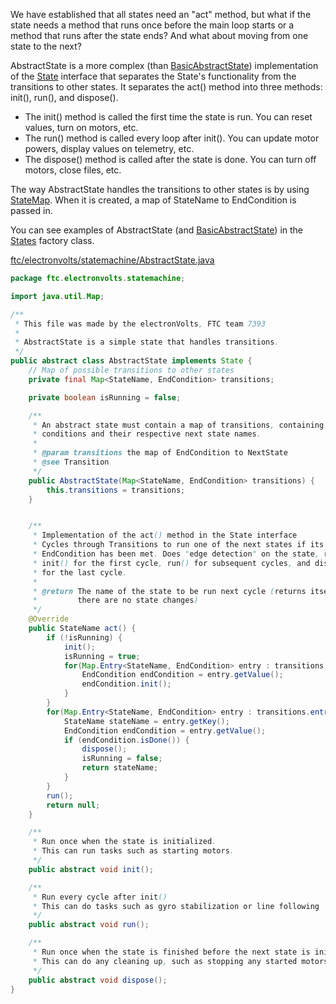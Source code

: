 We have established that all states need an "act" method, but what if the state needs a method that runs once before the main loop starts or a method that runs after the state ends? And what about moving from one state to the next?

AbstractState is a more complex (than [BasicAbstractState](BasicAbstractState.md)) implementation of the [State](State.md) interface that separates the State's functionality from the transitions to other states. It separates the act() method into three methods: init(), run(), and dispose().

* The init() method is called the first time the state is run. You can reset values, turn on motors, etc.
* The run() method is called every loop after init(). You can update motor powers, display values on telemetry, etc.
* The dispose() method is called after the state is done. You can turn off motors, close files, etc.

The way AbstractState handles the transitions to other states is by using [StateMap](StateMap.md). When it is created, a map of StateName to EndCondition is passed in.

You can see examples of AbstractState (and [BasicAbstractState](BasicAbstractState.md)) in the [States](States.md) factory class.

[ftc/electronvolts/statemachine/AbstractState.java](https://github.com/FTC7393/state-machine-framework/blob/master/src/ftc/electronvolts/statemachine/AbstractState.java)
```java
package ftc.electronvolts.statemachine;

import java.util.Map;

/**
 * This file was made by the electronVolts, FTC team 7393
 *
 * AbstractState is a simple state that handles transitions.
 */
public abstract class AbstractState implements State {
    // Map of possible transitions to other states
    private final Map<StateName, EndCondition> transitions;

    private boolean isRunning = false;

    /**
     * An abstract state must contain a map of transitions, containing end
     * conditions and their respective next state names.
     *
     * @param transitions the map of EndCondition to NextState
     * @see Transition
     */
    public AbstractState(Map<StateName, EndCondition> transitions) {
        this.transitions = transitions;
    }


    /**
     * Implementation of the act() method in the State interface
     * Cycles through Transitions to run one of the next states if its
     * EndCondition has been met. Does "edge detection" on the state, running
     * init() for the first cycle, run() for subsequent cycles, and dispose()
     * for the last cycle.
     *
     * @return The name of the state to be run next cycle (returns itself if
     *         there are no state changes)
     */
    @Override
    public StateName act() {
        if (!isRunning) {
            init();
            isRunning = true;
            for(Map.Entry<StateName, EndCondition> entry : transitions.entrySet()) {
                EndCondition endCondition = entry.getValue();
                endCondition.init();
            }
        }
        for(Map.Entry<StateName, EndCondition> entry : transitions.entrySet()) {
            StateName stateName = entry.getKey();
            EndCondition endCondition = entry.getValue();
            if (endCondition.isDone()) {
                dispose();
                isRunning = false;
                return stateName;
            }
        }
        run();
        return null;
    }

    /**
     * Run once when the state is initialized.
     * This can run tasks such as starting motors.
     */
    public abstract void init();

    /**
     * Run every cycle after init()
     * This can do tasks such as gyro stabilization or line following
     */
    public abstract void run();

    /**
     * Run once when the state is finished before the next state is initialized.
     * This can do any cleaning up, such as stopping any started motors.
     */
    public abstract void dispose();
}
```